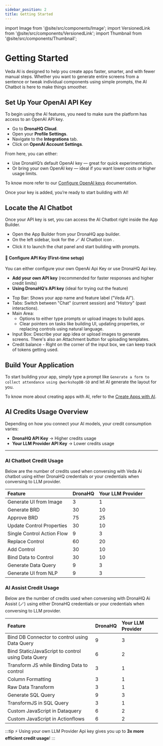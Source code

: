 ```yaml
---
sidebar_position: 2
title: Getting Started 
---
```


import Image from '@site/src/components/Image';
import VersionedLink from '@site/src/components/VersionedLink';
import Thumbnail from '@site/src/components/Thumbnail';

# Getting Started 

Veda AI is designed to help you create apps faster, smarter, and with fewer manual steps. Whether you want to generate entire screens from a sentence or tweak individual components using simple prompts, the AI Chatbot is here to make things smoother.

##  Set Up Your OpenAI API Key

To begin using the AI features, you need to make sure the platform has access to an OpenAI API key.

- Go to **DronaHQ Cloud**.
- Open your **Profile Settings**.
- Navigate to the **Integrations** tab.
- Click on **OpenAI Account Settings**.

From here, you can either:

- Use DronaHQ’s default OpenAI key — great for quick experimentation.
- Or bring your own OpenAI key — ideal if you want lower costs or higher usage limits.

To know more refer to our [Configure OpenAI keys](/building-with-ai/ai-configure-openai-keys/) documentation.

Once your key is added, you’re ready to start building with AI!

  ##  Locate the AI Chatbot
  
  <figure>
    <Thumbnail src="/img/build-with-ai/chatbot.png" alt="Chatbot" />
  </figure>

 
  Once your API key is set, you can access the AI Chatbot right inside the App Builder.

  - Open the App Builder from your DronaHQ app builder.
  - On the left sidebar, look for the 🪄 AI Chatbot icon .
  - Click it to launch the chat panel and start building with prompts.

  #### 🔑 Configure API Key (First-time setup)
  You can either configure your own OpenAi Api Key or use DronaHQ Api key.

  * **Add your own API key** (recommended for faster responses and higher credit limits)
  * **Using DronaHQ’s API key** (ideal for trying out the feature)



  - Top Bar: Shows your app name and feature label ("Veda AI").
  - Tabs: Switch between "Chat" (current session) and "History" (past interactions).
  - Main Area: 
    - Options to either type prompts or upload images to build apps.
    - Clear pointers on tasks like building UI, updating properties, or replacing controls using natural language.
  - Input Box: Describe your app idea or upload images to generate screens. There's also an Attachment button for uploading templates.
  - Credit balance - Right on the corner of the input  box, we can keep track of tokens getting used.


## Build Your Application

To start building your app, simply type a prompt like `Generate a form to collect attendance using @workshopDB-SD` and let AI generate the layout for you.

<figure>
  <Thumbnail src="/img/build-with-ai/nlp-gen.png" alt="Chatbot" />
</figure>

To know more about creating apps with AI, refer to the [Create Apps with AI](create-apps-with-ai.md).



## AI Credits Usage Overview

Depending on how you connect your AI models, your credit consumption varies:

- **DronaHQ API Key** → Higher credits usage
- **Your LLM Provider API Key** → Lower credits usage

---

### AI Chatbot Credit Usage

Below are the number of credits used when conversing with Veda Ai chatbot using either DronaHQ credentials or your credentials when conversing to LLM provider.

| Feature | DronaHQ | Your LLM Provider |
|:-----------|:------------------------|:-------------------------------------|
| Generate UI from Image | 3 | 1 |
| Generate BRD | 30 | 10 |
| Approve BRD | 75 | 25 |
| Update Control Properties | 30 | 10 |
| Single Control Action Flow | 9 | 3 |
| Replace Control | 60 | 20 |
| Add Control | 30 | 10 |
| Bind Data to Control | 30 | 10 |
| Generate Data Query | 9 | 3 |
| Generate UI from NLP | 9 | 3 |


### AI Assist Credit Usage

Below are the number of credits used when conversing with DronaHQ Ai Assist (🪄) using either DronaHQ credentials or your credentials when conversing to LLM provider.

| Feature | DronaHQ | Your LLM Provider |
|:-----------|:------------------------|:-------------------------------------|
| Bind DB Connector to control using Data Query | 9 | 3 |
| Bind Static/JavaScript to control using Data Query | 6 | 2 |
| Transform JS while Binding Data to control | 3 | 1 |
| Column Formatting | 3 | 1 |
| Raw Data Transform | 3 | 1 |
| Generate SQL Query | 9 | 3 |
| TransformJS in SQL Query | 3 | 1 |
| Custom JavaScript in Dataquery | 6 | 2 |
| Custom JavaScript in Actionflows | 6 | 2 |


:::tip
⚡ Using your own LLM Provider Api key gives you up to **3x more efficient credit usage**!
:::
